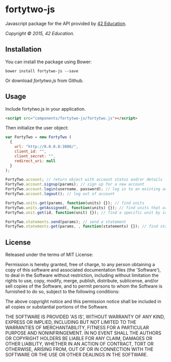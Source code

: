 fortytwo-js
==============

Javascript package for the API provided by [42 Education](https://42education.com).

*Copyright &copy; 2015, 42 Education.*

Installation
------------

You can install the package using Bower:

```
bower install fortytwo-js --save
```

Or download *fortytwo.js* from Github.

Usage
-----
Include fortytwo.js in your application.

```html
<script src="components/fortytwo-js/fortytwo.js"></script>
```

Then initialize the user object:

```js
var FortyTwo = new FortyTwo (
  {
    url: "http://0.0.0.0:3000/",
    client_id: "",
    client_secret: "",
    redirect_uri: null
  }
);

FortyTwo.account; // return object with account status and/or details
FortyTwo.account.signup(params); // sign up for a new account
FortyTwo.account.login(username, password); // log in to an existing account
FortyTwo.account.logout(); // log out of account

FortyTwo.units.get(params, function(units) {}); // find units
FortyTwo.units.getAssigned(, function(units) {}); // find units that are assigned to this user
FortyTwo.unit.get(id, function(unit) {}); // find a specific unit by id

FortyTwo.statements.send(params); // send a statement
FortyTwo.statements.get(params, , function(statements) {}); // find statements
```

License
----

Released under the terms of MIT License:

Permission is hereby granted, free of charge, to any person obtaining
a copy of this software and associated documentation files (the
'Software'), to deal in the Software without restriction, including
without limitation the rights to use, copy, modify, merge, publish,
distribute, sublicense, and/or sell copies of the Software, and to
permit persons to whom the Software is furnished to do so, subject to
the following conditions:

The above copyright notice and this permission notice shall be
included in all copies or substantial portions of the Software.

THE SOFTWARE IS PROVIDED 'AS IS', WITHOUT WARRANTY OF ANY KIND,
EXPRESS OR IMPLIED, INCLUDING BUT NOT LIMITED TO THE WARRANTIES OF
MERCHANTABILITY, FITNESS FOR A PARTICULAR PURPOSE AND NONINFRINGEMENT.
IN NO EVENT SHALL THE AUTHORS OR COPYRIGHT HOLDERS BE LIABLE FOR ANY
CLAIM, DAMAGES OR OTHER LIABILITY, WHETHER IN AN ACTION OF CONTRACT,
TORT OR OTHERWISE, ARISING FROM, OUT OF OR IN CONNECTION WITH THE
SOFTWARE OR THE USE OR OTHER DEALINGS IN THE SOFTWARE.

